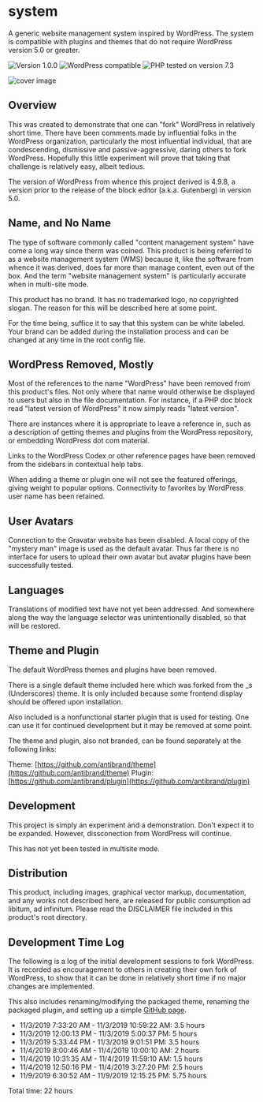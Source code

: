 # system

A generic website management system inspired by WordPress. The system is compatible with plugins and themes that do not require WordPress version 5.0 or greater.

![Version 1.0.0](https://img.shields.io/badge/Version-1.0.0-ffd000.svg?style=flat-square)
![WordPress compatible](https://img.shields.io/badge/WordPress-compatible-0073aa.svg?style=flat-square)
![PHP tested on version 7.3](https://img.shields.io/badge/PHP-Tested%207.3-8892bf.svg?style=flat-square)

![cover image](https://raw.githubusercontent.com/antibrand/system/master/cover.jpg)

## Overview

This was created to demonstrate that one can "fork" WordPress in relatively short time. There have been comments made by influential folks in the WordPress organization, particularly the most influential individual, that are condescending, dismissive and passive-aggressive, daring others to fork WordPress. Hopefully this little experiment will prove that taking that challenge is relatively easy, albeit tedious.

The version of WordPress from whence this project derived is 4.9.8, a version prior to the release of the block editor (a.k.a. Gutenberg) in version 5.0.

## Name, and No Name

The type of software commonly called "content management system" have come a long way since therm was coined. This product is being referred to as a website management system (WMS) because it, like the software from whence it was derived, does far more than manage content, even out of the box. And the term "website management system" is particularly accurate when in multi-site mode.

This product has no brand. It has no trademarked logo, no copyrighted slogan. The reason for this will be described here at some point.

For the time being, suffice it to say that this system can be white labeled. Your brand can be added during the installation process and can be changed at any time in the root config file.

## WordPress Removed, Mostly

Most of the references to the name "WordPress" have been removed from this product's files. Not only where that name would otherwise be displayed to users but also in the file documentation. For instance, if a PHP doc block read "latest version of WordPress" it now simply reads "latest version".

There are instances where it is appropriate to leave a reference in, such as a description of getting themes and plugins from the WordPress repository, or embedding WordPress dot com material.

Links to the WordPress Codex or other reference pages have been removed from the sidebars in contextual help tabs.

When adding a theme or plugin one will not see the featured offerings, giving weight to popular options. Connectivity to favorites by WordPress user name has been retained.

## User Avatars

Connection to the Gravatar website has been disabled. A local copy of the "mystery man" image is used as the default avatar. Thus far there is no interface for users to upload their own avatar but avatar plugins have been successfully tested.

## Languages

Translations of modified text have not yet been addressed. And somewhere along the way the language selector was unintentionally disabled, so that will be restored.

## Theme and Plugin

The default WordPress themes and plugins have been removed.

There is a single default theme included here which was forked from the _s (Underscores) theme. It is only included because some frontend display should be offered upon installation.

Also included is a nonfunctional starter plugin that is used for testing. One can use it for continued development but it may be removed at some point.

The theme and plugin, also not branded, can be found separately at the following links:

Theme: [https://github.com/antibrand/theme](https://github.com/antibrand/theme)
Plugin: [https://github.com/antibrand/plugin](https://github.com/antibrand/plugin)

## Development

This project is simply an experiment and a demonstration. Don't expect it to be expanded. However, dissconection from WordPress will continue.

This has not yet been tested in multisite mode.

## Distribution

This product, including images, graphical vector markup, documentation, and any works not described here, are released for public consumption ad libitum, ad infinitum. Please read the DISCLAIMER file included in this product's root directory.

## Development Time Log

The following is a log of the initial development sessions to fork WordPress. It is recorded as encouragement to others in creating their own fork of WordPress, to show that it can be done in relatively short time if no major changes are implemented.

This also includes renaming/modifying the packaged theme, renaming the packaged plugin, and setting up a simple [GitHub page](https://antibrand.github.io/system/).

* 11/3/2019 7:33:20 AM - 11/3/2019 10:59:22 AM: 3.5 hours
* 11/3/2019 12:00:13 PM - 11/3/2019 5:00:37 PM: 5 hours
* 11/3/2019 5:33:44 PM - 11/3/2019 9:01:51 PM: 3.5 hours
* 11/4/2019 8:00:46 AM - 11/4/2019 10:00:10 AM: 2 hours
* 11/4/2019 10:31:35 AM - 11/4/2019 11:59:10 AM: 1.5 hours
* 11/4/2019 12:50:16 PM - 11/4/2019 3:27:20 PM: 2.5 hours
* 11/9/2019 6:30:52 AM - 11/9/2019 12:15:25 PM: 5.75 hours

Total time: 22 hours
